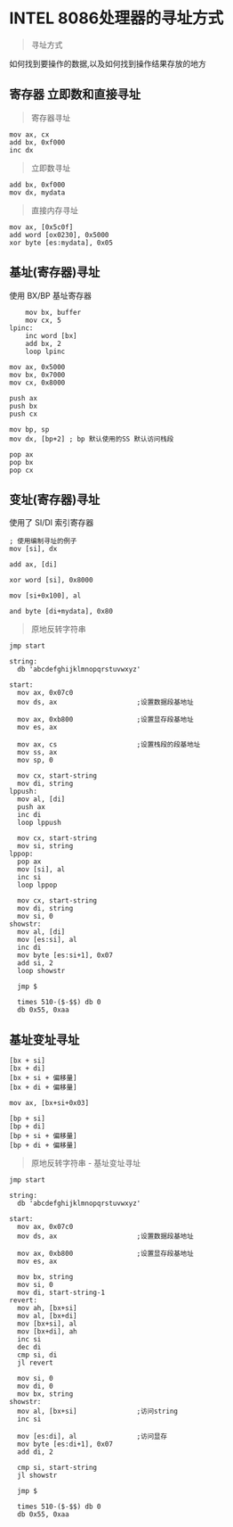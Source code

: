 # INTEL 8086处理器的寻址方式
> 寻址方式

如何找到要操作的数据,以及如何找到操作结果存放的地方

## 寄存器 立即数和直接寻址
> 寄存器寻址

``` assembly
mov ax, cx
add bx, 0xf000
inc dx
```

> 立即数寻址

``` assembly
add bx, 0xf000
mov dx, mydata
```

> 直接内存寻址

``` assembly
mov ax, [0x5c0f]
add word [ox0230], 0x5000
xor byte [es:mydata], 0x05
```

## 基址(寄存器)寻址
使用 BX/BP 基址寄存器

``` assembly
    mov bx, buffer
    mov cx, 5
lpinc:
    inc word [bx]
    add bx, 2
    loop lpinc
```

``` assembly
mov ax, 0x5000
mov bx, 0x7000
mov cx, 0x8000

push ax
push bx
push cx

mov bp, sp
mov dx, [bp+2] ; bp 默认使用的SS 默认访问栈段

pop ax
pop bx
pop cx

```

## 变址(寄存器)寻址

使用了 SI/DI 索引寄存器

``` assembly
; 使用编制寻址的例子
mov [si], dx

add ax, [di]

xor word [si], 0x8000

mov [si+0x100], al

and byte [di+mydata], 0x80
```


> 原地反转字符串

``` assembly
jmp start

string:
  db 'abcdefghijklmnopqrstuvwxyz'

start:
  mov ax, 0x07c0
  mov ds, ax                    ;设置数据段基地址

  mov ax, 0xb800                ;设置显存段基地址
  mov es, ax

  mov ax, cs                    ;设置栈段的段基地址
  mov ss, ax
  mov sp, 0

  mov cx, start-string
  mov di, string
lppush:
  mov al, [di]
  push ax
  inc di
  loop lppush

  mov cx, start-string
  mov si, string
lppop:
  pop ax
  mov [si], al
  inc si
  loop lppop

  mov cx, start-string
  mov di, string
  mov si, 0
showstr:
  mov al, [di]
  mov [es:si], al
  inc di
  mov byte [es:si+1], 0x07
  add si, 2
  loop showstr

  jmp $

  times 510-($-$$) db 0
  db 0x55, 0xaa

```


## 基址变址寻址

``` assembly
[bx + si]
[bx + di]
[bx + si + 偏移量]
[bx + di + 偏移量]

mov ax, [bx+si+0x03]

[bp + si]
[bp + di]
[bp + si + 偏移量]
[bp + di + 偏移量]
```

> 原地反转字符串 - 基址变址寻址

``` assembly
jmp start

string:
  db 'abcdefghijklmnopqrstuvwxyz'

start:
  mov ax, 0x07c0
  mov ds, ax                    ;设置数据段基地址

  mov ax, 0xb800                ;设置显存段基地址
  mov es, ax

  mov bx, string
  mov si, 0
  mov di, start-string-1
revert:
  mov ah, [bx+si]
  mov al, [bx+di]
  mov [bx+si], al
  mov [bx+di], ah
  inc si
  dec di
  cmp si, di
  jl revert

  mov si, 0
  mov di, 0
  mov bx, string
showstr:
  mov al, [bx+si]               ;访问string
  inc si

  mov [es:di], al               ;访问显存
  mov byte [es:di+1], 0x07
  add di, 2

  cmp si, start-string
  jl showstr

  jmp $

  times 510-($-$$) db 0
  db 0x55, 0xaa

```
